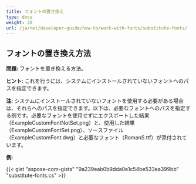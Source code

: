 ```yaml
---
title: フォントの置き換え
type: docs
weight: 20
url: /ja/net/developer-guide/how-to/work-with-fonts/substitute-fonts/
---
```



## **フォントの置き換え方法**

**問題:** フォントを置き換える方法。

**ヒント:** これを行うには、システムにインストールされていないフォントへのパスを指定できます。

**注:** システムにインストールされていないフォントを使用する必要がある場合は、それらへのパスを指定できます。以下は、必要なフォントへのパスを指定する例です。必要なフォントを使用せずにエクスポートした結果（ExampleCustomFontNotSet.png）と、使用した結果（ExampleCustomFontSet.png）、ソースファイル（ExampleCustomFont.dwg）と必要なフォント（RomanS.ttf）が添付されています。

**例:**

{{< gist "aspose-com-gists" "9a239eab0b9dda0e1c54be533ea399bb" "substitute-fonts.cs" >}}
